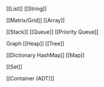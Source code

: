 [[List]]             [[String]]

[[Matrix/Grid]] [[Array]]

[[Stack]] [[Queue]] [[Priority Queue]]

Graph [[Heap]]  [[Tree]]  

[[Dictionary HashMap]]             [[Map]]

[[Set]]  

[[Container (ADT)]]